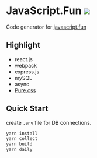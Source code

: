 # JavaScript.Fun ![](https://github.com/im6/javascript-fun/workflows/build/badge.svg)

Code generator for [javascript.fun](https://www.javascript.fun/)

## Highlight

- react.js
- webpack
- express.js
- mySQL
- async
- [Pure.css](https://purecss.io/)

## Quick Start

create `.env` file for DB connections.

```sh
yarn install
yarn collect
yarn build
yarn daily
```
